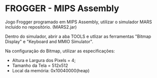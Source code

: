 # FROGGER - MIPS Assembly
Jogo Frogger programado em MIPS Assembly, utilizar o simulador MARS incluido no repositório. (MARS2.jar)

Dentro do simulador, abrir a aba TOOLS e utlizar as ferramentas "Bitmap Display" e "Keyboard and MMIO Simulator". 

Na configuração do Bitmap, utilizar as especificações:
  - Altura e Largura dos Pixels = 4;
  - Tamanho da Tela = 512x512
  - Local da memória: 0x10040000(heap)
